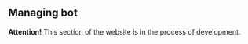 ## Managing bot

<div class="notification is-warning">
    <b>Attention!</b> This section of the website is in the process of development.
</div>

